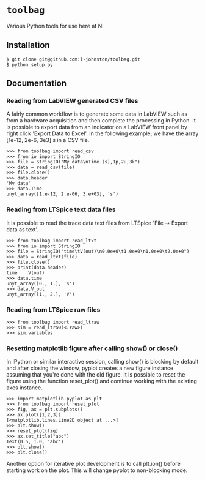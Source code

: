 # `toolbag`
Various Python tools for use here at NI

## Installation

    $ git clone git@github.com:l-johnston/toolbag.git
    $ python setup.py

## Documentation
### Reading from LabVIEW generated CSV files
A fairly common workflow is to generate some data in LabVIEW such as from
a hardware acquisition and then complete the processing in Python. It is possible to
export data from an indicator on a LabVIEW front panel by right click 'Export Data to
Excel'. In the following example, we have the array [1e-12, 2e-6, 3e3] s in a CSV file.

    >>> from toolbag import read_csv
    >>> from io import StringIO
    >>> file = StringIO("My data\nTime (s),1p,2u,3k")
    >>> data = read_csv(file)
    >>> file.close()
    >>> data.header
    'My data'
    >>> data.Time
    unyt_array([1.e-12, 2.e-06, 3.e+03], 's')

### Reading from LTSpice text data files
It is possible to read the trace data text files from LTSpice 'File -> Export data as text'.

    >>> from toolbag import read_ltxt
    >>> from io import StringIO
    >>> file = StringIO("time\tV(out)\n0.0e+0\t1.0e+0\n1.0e+0\t2.0e+0")
    >>> data = read_ltxt(file)
    >>> file.close()
    >>> print(data.header)
    time    V(out)
    >>> data.time
    unyt_array([0., 1.], 's')
    >>> data.V_out
    unyt_array([1., 2.], 'V')

### Reading from LTSpice raw files

    >>> from toolbag import read_ltraw
    >>> sim = read_ltraw(<.raw>)
    >>> sim.variables

### Resetting matplotlib figure after calling show() or close()
In IPython or similar interactive session, calling show() is blocking by default
and after closing the window, pyplot creates a new figure instance assuming that
you're done with the old figure. It is possible to reset the figure using the function
reset_plot() and continue working with the existing axes instance.

    >>> import matplotlib.pyplot as plt
    >>> from toolbag import reset_plot
    >>> fig, ax = plt.subplots()
    >>> ax.plot([1,2,3])
    [<matplotlib.lines.Line2D object at ...>]
    >>> plt.show()
    >>> reset_plot(fig)
    >>> ax.set_title("abc")
    Text(0.5, 1.0, 'abc')
    >>> plt.show()
    >>> plt.close()

Another option for iterative plot development is to call plt.ion() before
starting work on the plot. This will change pyplot to non-blocking mode.